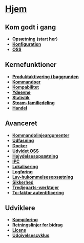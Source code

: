 # **[Hjem](https://github.com/JustArchiNET/ArchiSteamFarm/wiki/Home)**

## Kom godt i gang

* **[Opsætning](https://github.com/JustArchiNET/ArchiSteamFarm/wiki/Setting-up)** **(start her)**
* **[Konfiguration](https://github.com/JustArchiNET/ArchiSteamFarm/wiki/Configuration)**
* **[OSS](https://github.com/JustArchiNET/ArchiSteamFarm/wiki/FAQ)**

## Kernefunktioner

* **[Produktaktivering i baggrunden](https://github.com/JustArchiNET/ArchiSteamFarm/wiki/Background-games-redeemer)**
* **[Kommandoer](https://github.com/JustArchiNET/ArchiSteamFarm/wiki/Commands)**
* **[Kompabilitet](https://github.com/JustArchiNET/ArchiSteamFarm/wiki/Compatibility)**
* **[Ydeevne](https://github.com/JustArchiNET/ArchiSteamFarm/wiki/Performance)**
* **[Statistik](https://github.com/JustArchiNET/ArchiSteamFarm/wiki/Statistics)**
* **[Steam-familiedeling](https://github.com/JustArchiNET/ArchiSteamFarm/wiki/Steam-Family-Sharing)**
* **[Handel](https://github.com/JustArchiNET/ArchiSteamFarm/wiki/Trading)**

## Avanceret

* **[Kommandolinjeargumenter](https://github.com/JustArchiNET/ArchiSteamFarm/wiki/Command-line-arguments)**
* **[Udfasning](https://github.com/JustArchiNET/ArchiSteamFarm/wiki/Deprecation)**
* **[Docker](https://github.com/JustArchiNET/ArchiSteamFarm/wiki/Docker)**
* **[Udvidet OSS](https://github.com/JustArchiNET/ArchiSteamFarm/wiki/Extended-FAQ)**
* **[Højydelsesopsætning](https://github.com/JustArchiNET/ArchiSteamFarm/wiki/High-performance-setup)**
* **[IPC](https://github.com/JustArchiNET/ArchiSteamFarm/wiki/IPC)**
* **[Lokalisering](https://github.com/JustArchiNET/ArchiSteamFarm/wiki/Localization)**
* **[Logføring](https://github.com/JustArchiNET/ArchiSteamFarm/wiki/Logging)**
* **[Lav-hukommelsesopsætning](https://github.com/JustArchiNET/ArchiSteamFarm/wiki/Low-memory-setup)**
* **[Sikkerhed](https://github.com/JustArchiNET/ArchiSteamFarm/wiki/Security)**
* **[Tredjeparts-værktøjer](https://github.com/JustArchiNET/ArchiSteamFarm/wiki/Third-party-tools)**
* **[To-faktor autentificering](https://github.com/JustArchiNET/ArchiSteamFarm/wiki/Two-factor-authentication)**

## Udviklere

* **[Kompilering](https://github.com/JustArchiNET/ArchiSteamFarm/wiki/Compilation)**
* **[Retningslinjer for bidrag](https://github.com/JustArchiNET/ArchiSteamFarm/blob/master/.github/CONTRIBUTING.md)**
* **[Licens](https://github.com/JustArchiNET/ArchiSteamFarm/wiki/License)**
* **[Udgivelsescyklus](https://github.com/JustArchiNET/ArchiSteamFarm/wiki/Release-cycle)**